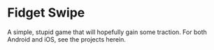 # Fidget Swipe
A simple, stupid game that will hopefully gain some traction. For both Android and iOS, see the projects herein.
